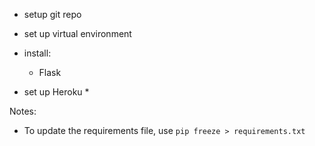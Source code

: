 

* setup git repo
* set up virtual environment
* install:
    * Flask

* set up Heroku
    * 

Notes:

* To update the requirements file, use `pip freeze > requirements.txt`